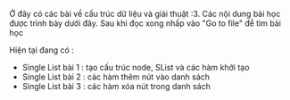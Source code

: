 Ở đây có các bài về cấu trúc dữ liệu và giải thuật :3.
Các nội dung bài học được trình bày dưới đây. Sau khi đọc xong nhấp vào "Go to file" để tìm bài học

Hiện tại đang có :

- Single List bài 1 : tạo cấu trúc node, SList và các hàm khởi tạo
- Single List bài 2 : các hàm thêm nút vào danh sách
- Single List bài 3 : các hàm xóa nút trong danh sách
